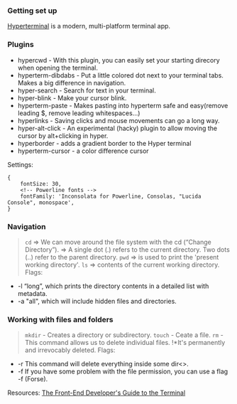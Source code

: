 ### Getting set up
[Hyperterminal](https://hyper.is/) is a modern, multi-platform terminal app.


### Plugins
- hypercwd - With this plugin, you can easily set your starting direcory when opening the terminal.
- hyperterm-dibdabs - Put a little colored dot next to your terminal tabs. Makes a big difference in navigation.
- hyper-search - Search for text in your terminal.
- hyper-blink - Make your cursor blink.
- hyperterm-paste - Makes pasting into hyperterm safe and easy(remove leading $, remove leading whitespaces...)
- hyperlinks - Saving clicks and mouse movements can go a long way.
- hyper-alt-click - An experimental (hacky) plugin to allow moving the cursor by alt+clicking in hyper.
- hyperborder - adds a gradient border to the Hyper terminal
- hyperterm-cursor - a color difference cursor

Settings:
```
{
    fontSize: 30,
    <!-- Powerline fonts -->
    fontFamily: 'Inconsolata for Powerline, Consolas, "Lucida Console", monospace',
}
```

### Navigation
> `cd` => We can move around the file system with the cd (“Change Directory”). => A single dot (.) refers to the current directory. Two dots (..) refer to the parent directory.
> `pwd` => is used to print the 'present working directory'.
> `ls` => contents of the current working directory. 
Flags: 
- -l “long”, which prints the directory contents in a detailed list with metadata. 
- -a "all", which will include hidden files and directories.

### Working with files and folders
> `mkdir` - Creates a directory or subdirectory.
> `touch` - Ceate a file.
>  `rm` - This command allows us to delete individual files. !*It's permanently and irrevocably deleted.
Flags:
- -r This command will delete everything inside some dir<>.
- -f If you have some problem with the file permission, you can use a flag -f (Forse).    



Resources:
[The Front-End Developer's Guide to the Terminal](https://www.joshwcomeau.com/javascript/terminal-for-js-devs/#opening-the-project-in-your-ide-11)